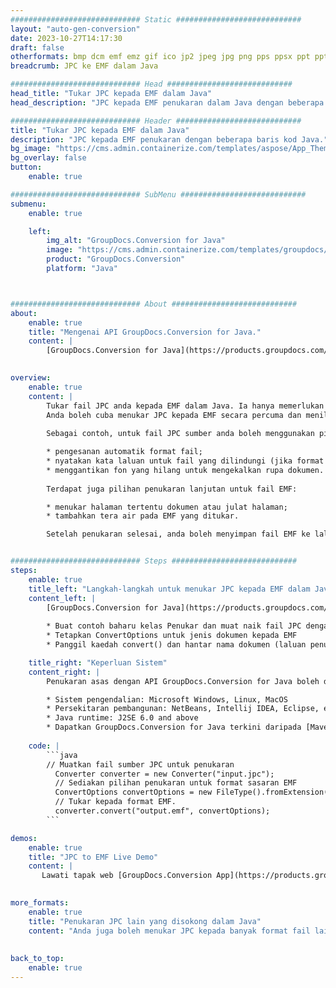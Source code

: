 ```yaml
---
############################# Static ############################
layout: "auto-gen-conversion"
date: 2023-10-27T14:17:30
draft: false
otherformats: bmp dcm emf emz gif ico jp2 jpeg jpg png pps ppsx ppt pptx psb psd svg svgz tga tif tiff webp wmf wmz
breadcrumb: JPC ke EMF dalam Java

############################# Head ############################
head_title: "Tukar JPC kepada EMF dalam Java"
head_description: "JPC kepada EMF penukaran dalam Java dengan beberapa baris kod. Tukar lebih 160 format fail menggunakan API penukaran dokumen GroupDocs untuk Java"

############################# Header ############################
title: "Tukar JPC kepada EMF dalam Java"
description: "JPC kepada EMF penukaran dengan beberapa baris kod Java."
bg_image: "https://cms.admin.containerize.com/templates/aspose/App_Themes/V3/images/bg/header1.png"
bg_overlay: false
button:
    enable: true

############################# SubMenu ############################
submenu:
    enable: true

    left:
        img_alt: "GroupDocs.Conversion for Java"
        image: "https://cms.admin.containerize.com/templates/groupdocs/images/product-logos/90x90-noborder/groupdocs-conversion-java.png"
        product: "GroupDocs.Conversion"
        platform: "Java"



############################# About ############################
about:
    enable: true
    title: "Mengenai API GroupDocs.Conversion for Java."
    content: |
        [GroupDocs.Conversion for Java](https://products.groupdocs.com/conversion/java/) ialah API penukaran format fail lanjutan untuk menukar antara imej popular dan format dokumen seperti Microsoft Office, OpenDocument, PDF, HTML, e-mel, CAD. dan banyak lagi dengan hanya beberapa baris kod. API asli secara automatik mengesan format dokumen asal dan menawarkan banyak pilihan untuk menyesuaikan dokumen yang ditukar. Bersama-sama dengan fungsi mengekstrak maklumat daripada dokumen, ia juga menyokong caching hasil penukaran ke cakera tempatan secara lalai. Walau bagaimanapun, sebarang jenis storan cache boleh disokong dengan melaksanakan antara muka yang sesuai - Amazon S3, Dropbox, Google Drive, Windows Azure, Reddis atau mana-mana yang lain.
    

overview:
    enable: true
    content: |
        Tukar fail JPC anda kepada EMF dalam Java. Ia hanya memerlukan beberapa baris kod Java pada mana-mana platform pilihan anda, seperti Windows, Linux, macOS.
        Anda boleh cuba menukar JPC kepada EMF secara percuma dan menilai kualiti hasil penukaran. Bersama-sama dengan skrip penukaran fail mudah, anda boleh mencuba pilihan yang lebih canggih untuk memuatkan fail sumber JPC dan menyimpan output EMF. 
        
        Sebagai contoh, untuk fail JPC sumber anda boleh menggunakan pilihan pemuatan berikut:

        * pengesanan automatik format fail;
        * nyatakan kata laluan untuk fail yang dilindungi (jika format fail menyokongnya);
        * menggantikan fon yang hilang untuk mengekalkan rupa dokumen.
        
        Terdapat juga pilihan penukaran lanjutan untuk fail EMF:

        * menukar halaman tertentu dokumen atau julat halaman;
        * tambahkan tera air pada EMF yang ditukar.

        Setelah penukaran selesai, anda boleh menyimpan fail EMF ke laluan fail setempat anda atau ke mana-mana storan pihak ketiga seperti FTP, Amazon S3, Google Drive, Dropbox dll. Sila ambil perhatian - untuk menukar JPC kepada EMF, anda tidak perlu memasang sebarang perisian tambahan, seperti MS Office, Open Office, Adobe Acrobat Reader dsb.


############################# Steps ############################
steps:
    enable: true
    title_left: "Langkah-langkah untuk menukar JPC kepada EMF dalam Java"
    content_left: |
        [GroupDocs.Conversion for Java](https://products.groupdocs.com/conversion/java/) membenarkan pembangun menukar fail JPC kepada EMF dengan mudah dengan beberapa baris kod.
        
        * Buat contoh baharu kelas Penukar dan muat naik fail JPC dengan laluan penuh
        * Tetapkan ConvertOptions untuk jenis dokumen kepada EMF
        * Panggil kaedah convert() dan hantar nama dokumen (laluan penuh) dan format (EMF) sebagai parameter

    title_right: "Keperluan Sistem"
    content_right: |
        Penukaran asas dengan API GroupDocs.Conversion for Java boleh dilakukan dengan hanya beberapa baris kod. API kami disokong pada semua platform dan sistem pengendalian utama. Sebelum melaksanakan kod di bawah, pastikan anda mempunyai prasyarat berikut dipasang pada sistem anda.

        * Sistem pengendalian: Microsoft Windows, Linux, MacOS
        * Persekitaran pembangunan: NetBeans, Intellij IDEA, Eclipse, etc.
        * Java runtime: J2SE 6.0 and above
        * Dapatkan GroupDocs.Conversion for Java terkini daripada [Maven](https://repository.groupdocs.com/webapp/#/artifacts/browse/tree/General/repo/com/groupdocs/groupdocs-conversion)
         
    code: |
        ```java    
        // Muatkan fail sumber JPC untuk penukaran
          Converter converter = new Converter("input.jpc");
          // Sediakan pilihan penukaran untuk format sasaran EMF
          ConvertOptions convertOptions = new FileType().fromExtension("emf").getConvertOptions();
          // Tukar kepada format EMF.
          converter.convert("output.emf", convertOptions);
        ```

demos:
    enable: true
    title: "JPC to EMF Live Demo"
    content: |
       Lawati tapak web [GroupDocs.Conversion App](https://products.groupdocs.app/conversion/family) kami dan cuba JPC kepada EMF penukaran sekarang. Demo percuma mempunyai faedah berikut
          

more_formats:
    enable: true
    title: "Penukaran JPC lain yang disokong dalam Java"
    content: "Anda juga boleh menukar JPC kepada banyak format fail lain. Sila lihat senarai di bawah."
       
       
back_to_top:
    enable: true
---
```

